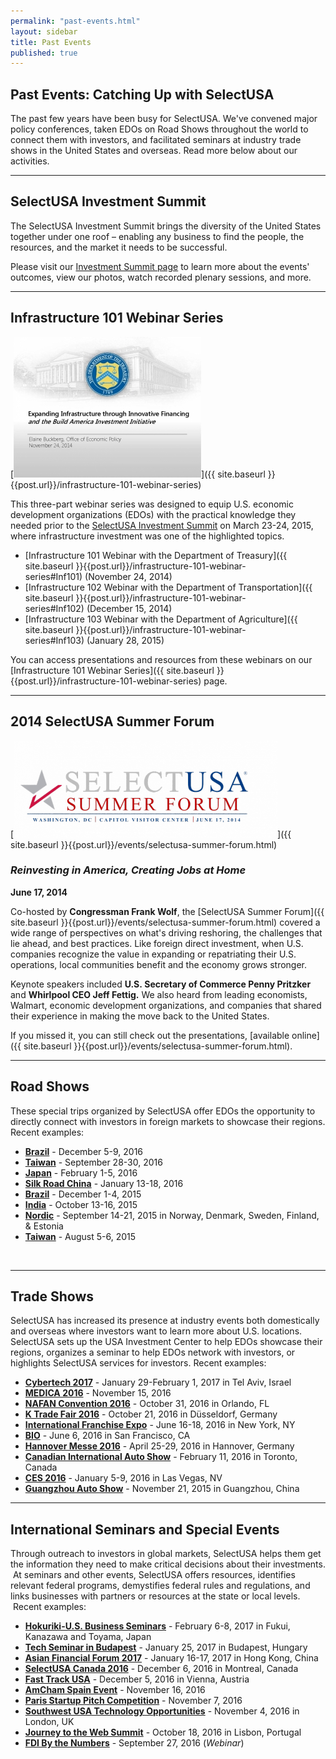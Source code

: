 ```yaml
---
permalink: "past-events.html"
layout: sidebar
title: Past Events
published: true
---
```


## Past Events: Catching Up with SelectUSA

The past few years have been busy for SelectUSA. We've convened major policy conferences, taken EDOs on Road Shows throughout the world to connect them with investors, and facilitated seminars at industry trade shows in the United States and overseas. Read more below about our activities.

* * *

## SelectUSA Investment Summit

The SelectUSA Investment Summit brings the diversity of the United States together under one roof – enabling any business to find the people, the resources, and the market it needs to be successful.

Please visit our <a href="https://www.selectusa.gov/selectusa-summit">Investment Summit page</a> to learn more about the events' outcomes, view our photos, watch recorded plenary sessions, and more.

* * *

## Infrastructure 101 Webinar Series

<span class="imgright">[![Infrastructure 101 Webinar](images/selectusa_infrastructure_101_webinar_2014-11-24_page_01_0-300x225.jpg "Infrastructure 101 Webinar")]({{ site.baseurl }}{{post.url}}/infrastructure-101-webinar-series)</span>

This three-part webinar series was designed to equip U.S. economic development organizations (EDOs) with the practical knowledge they needed prior to the&nbsp;[SelectUSA Investment Summit](http://www.selectusasummit.com/)&nbsp;on March 23-24, 2015, where infrastructure investment was one of the highlighted topics.

*   [Infrastructure 101 Webinar with the Department of Treasury]({{ site.baseurl }}{{post.url}}/infrastructure-101-webinar-series#Inf101)&nbsp;(November 24, 2014)
*   [Infrastructure 102 Webinar with the Department of Transportation]({{ site.baseurl }}{{post.url}}/infrastructure-101-webinar-series#Inf102)&nbsp;(December 15, 2014)
*   [Infrastructure 103 Webinar with the Department of Agriculture]({{ site.baseurl }}{{post.url}}/infrastructure-101-webinar-series#Inf103)&nbsp;(January 28, 2015)

You can access presentations and resources from these webinars on our [Infrastructure 101 Webinar Series]({{ site.baseurl }}{{post.url}}/infrastructure-101-webinar-series) page.

***

## 2014 SelectUSA Summer Forum

<span class="imgright">[![SelectUSA Summer Forum Logo](images/summer_forum_logo-422x155.png "SelectUSA Summer Forum Logo")]({{ site.baseurl }}{{post.url}}/events/selectusa-summer-forum.html)</span>

### *Reinvesting in America, Creating Jobs at Home*

**June 17, 2014**

Co-hosted by **Congressman Frank Wolf**, the [SelectUSA Summer Forum]({{ site.baseurl }}{{post.url}}/events/selectusa-summer-forum.html) covered a wide range of perspectives on what's driving reshoring, the challenges that lie ahead, and best practices. Like foreign direct investment, when U.S. companies recognize the value in expanding or repatriating their U.S. operations, local communities benefit and the economy grows stronger.

Keynote speakers included **U.S.&nbsp;Secretary of Commerce Penny Pritzker** and **Whirlpool CEO Jeff Fettig.** We also heard from leading economists, Walmart, economic development organizations, and companies that shared their experience in making the move back to the United States.

If you missed it, you can still check out the presentations,&nbsp;[available online]({{ site.baseurl }}{{post.url}}/events/selectusa-summer-forum.html).

* * *

## Road Shows

These special trips organized by SelectUSA offer EDOs the opportunity to directly connect with investors in foreign markets to showcase their regions. Recent examples:

*   [**Brazil**]({{base.url}}/events/brazil-2016.html) - December 5-9, 2016
*   [**Taiwan**]({{base.url}}events/2016-taiwan-road-show.html) - September 28-30, 2016
*   [**Japan**]({{base.url}}events/japan-road-show.html) - February 1-5, 2016
*   [**Silk Road China**]({{base.url}}/events/silk-road-china-road-show.html) - January 13-18, 2016
*   [**Brazil**]({{base.url}}/events/selectusa-brazil-road-show.html) - December 1-4, 2015
*   [**India**]({{base.url}}/events/india-road-show.html) - October 13-16, 2015
*   [**Nordic**]({{base.url}}/events/selectusa-road-show-nordics.html) - September 14-21, 2015 in Norway, Denmark, Sweden, Finland, & Estonia
*   [**Taiwan**]({{base.url}}/events/selectusa-taiwan-road-show.html) - August 5-6, 2015

&nbsp;

* * *

## Trade Shows

SelectUSA has increased its presence at industry events both domestically and overseas where investors want to learn more about U.S. locations. SelectUSA sets up the USA Investment Center to help EDOs showcase their regions, organizes a seminar to help EDOs network with investors, or highlights SelectUSA services for investors. Recent examples:

*   [**Cybertech 2017**]({{base.url}}/events/cybertech-2017.html) - January 29-February 1, 2017 in Tel Aviv, Israel
*   [**MEDICA 2016**]({{base.url}}/events/medica-2016.html) - November 15, 2016
*   [**NAFAN Convention 2016**]({{base.url}}/events/nafan-2016.html) - October 31, 2016 in Orlando, FL
*   [**K Trade Fair 2016**]({{base.url}}/events/k-trade-fair-2016.html) - October 21, 2016 in Düsseldorf, Germany
*   [**International Franchise Expo**]({{base.url}}/events/IFE_2016.html) - June 16-18, 2016 in New York, NY
*   [**BIO**]({{base.url}}/events/bio2016.html) - June 6, 2016 in San Francisco, CA
*   [**Hannover Messe 2016**]({{base.url}}/events/selectusa-hannover-messe-2016.html) - April 25-29, 2016 in Hannover, Germany
*   [**Canadian International Auto Show**]({{base.url}}events/canada-auto-show.html) - February 11, 2016 in Toronto, Canada
*   [**CES 2016**]({{base.url}}/events/selectusa-ces2016.html) - January 5-9, 2016 in Las Vegas, NV
*   [**Guangzhou Auto Show**]({{base.url}}/events/guangzhou-auto-show.html) - November 21, 2015 in Guangzhou, China

* * *

## International Seminars and Special Events

Through outreach to investors in global markets, SelectUSA helps them get the information they need to make critical decisions about their investments. &nbsp;At seminars and other events, SelectUSA offers resources, identifies relevant federal programs, demystifies federal rules and regulations, and links businesses with partners or resources at the state or local levels. &nbsp;Recent examples:

*   [**Hokuriki-U.S. Business Seminars**]({{base.url}}/events/hokuriku-2017) - February 6-8, 2017 in Fukui, Kanazawa and Toyama, Japan
*   [**Tech Seminar in Budapest**]({{base.url}}/events/tech-sem-budapest) - January 25, 2017 in Budapest, Hungary
*   [**Asian Financial Forum 2017**]({{base.url}}/events/selectusa-aff-2017) - January 16-17, 2017 in Hong Kong, China
*   [**SelectUSA Canada 2016**]({{base.url}}/events/selectusa-canada-2016) - December 6, 2016 in Montreal, Canada
*   [**Fast Track USA**]({{base.url}}/events/fast-track-usa-2016.html) - December 5, 2016 in Vienna, Austria
*   [**AmCham Spain Event**]({{base.url}}/events/amcham-spain-2016.html) - November 16, 2016
*   [**Paris Startup Pitch Competition**]({{base.url}}/events/paris-startup-competition-2016.html) - November 7, 2016
*   [**Southwest USA Technology Opportunities**]({{base.url}}/events/gpec-2016.html) - November 4, 2016 in London, UK
*   [**Journey to the Web Summit**]({{base.url}}/events/microsoft-websummit-2016.html) - October 18, 2016 in Lisbon, Portugal
*   [**FDI By the Numbers**]({{base.url}}/events/fdi-webinar-sept-2016.html) - September 27, 2016 (_Webinar_)
